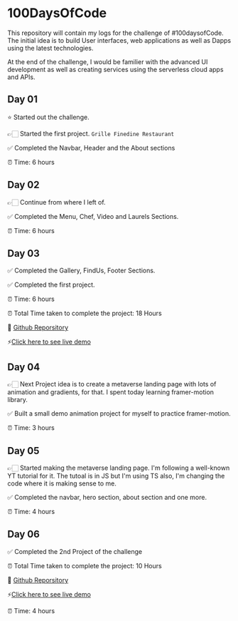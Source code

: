 

# 100DaysOfCode

This repository will contain my logs for the challenge of #100daysofCode. The initial idea is to build User interfaces, web applications as well as Dapps using the latest technologies.

At the end of the challenge, I would be familier with the advanced UI development as well as creating services using the serverless cloud apps and APIs.



## Day 01

⭐ Started out the challenge.

👉🏻 Started the first project. `Grille Finedine Restaurant` 

✅  Completed the Navbar, Header and the About sections

⏰ Time: 6 hours

## Day 02

👉🏻 Continue from where I left of.

✅ Completed the Menu, Chef, Video and Laurels Sections. 

⏰ Time: 6 hours

## Day 03
✅ Completed the Gallery, FindUs, Footer Sections.

✅ Completed the first project. 

⏰ Time: 6 hours

⏰ Total Time taken to complete the project: 18 Hours

🔗 [Github Reporsitory](https://github.com/ConnectWithNoor/grille-finedine-restaurant)

⚡[Click here to see live demo](https://grille-finedine-restaurant.vercel.app/)

## Day 04

👉🏻 Next Project idea is to create a metaverse landing page with lots of animation and gradients, for that. I spent today learning framer-motion library.

✅ Built a small demo animation project for myself to practice framer-motion. 

⏰ Time: 3 hours

## Day 05

👉🏻 Started making the metaverse landing page. I'm following a well-known YT tutorial for it. The tutoal is in JS but I'm using TS also, I'm changing the code where it is making sense to me.

✅ Completed the navbar, hero section, about section and one more.

⏰ Time: 4 hours

## Day 06

✅ Completed the 2nd Project of the challenge

⏰ Total Time taken to complete the project: 10 Hours

🔗 [Github Reporsitory](https://github.com/ConnectWithNoor/metaverses-landing)

⚡[Click here to see live demo](https://metaverses-landing.vercel.app/)

⏰ Time: 4 hours
